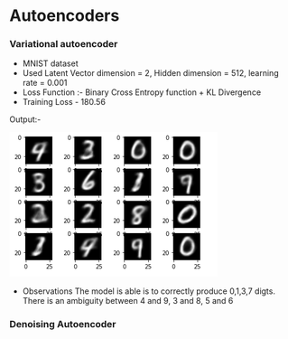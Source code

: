 # Autoencoders

### Variational autoencoder
- MNIST dataset 
- Used Latent Vector dimension = 2, Hidden dimension = 512, learning rate = 0.001
- Loss Function :- Binary Cross Entropy function + KL Divergence 
- Training Loss - 180.56


 Output:-
 
 <img src = "Outputs/VAE.PNG">
</br>
 
  - Observations
 The model is able is to correctly produce 0,1,3,7 digts.
 There is an ambiguity between 4 and 9, 3 and 8, 5 and 6
 
 ### Denoising Autoencoder
 
